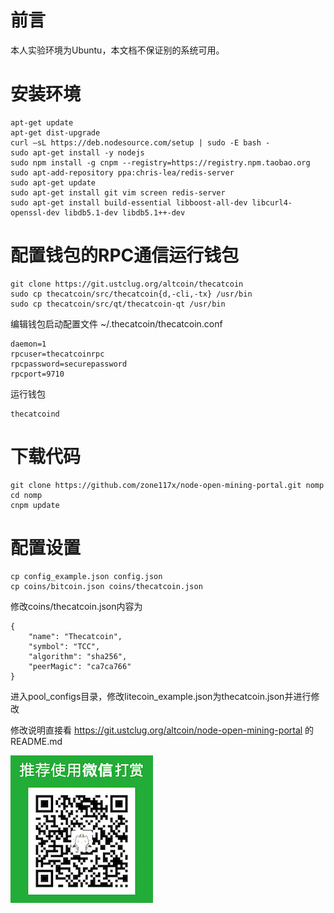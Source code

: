 # 前言
本人实验环境为Ubuntu，本文档不保证别的系统可用。

# 安装环境

    apt-get update
    apt-get dist-upgrade
    curl –sL https://deb.nodesource.com/setup | sudo -E bash -
    sudo apt-get install -y nodejs
    sudo npm install -g cnpm --registry=https://registry.npm.taobao.org
    sudo apt-add-repository ppa:chris-lea/redis-server
    sudo apt-get update
    sudo apt-get install git vim screen redis-server
    sudo apt-get install build-essential libboost-all-dev libcurl4-openssl-dev libdb5.1-dev libdb5.1++-dev 
# 配置钱包的RPC通信运行钱包

    git clone https://git.ustclug.org/altcoin/thecatcoin
    sudo cp thecatcoin/src/thecatcoin{d,-cli,-tx} /usr/bin
    sudo cp thecatcoin/src/qt/thecatcoin-qt /usr/bin
编辑钱包启动配置文件 ~/.thecatcoin/thecatcoin.conf

    daemon=1
    rpcuser=thecatcoinrpc
    rpcpassword=securepassword
    rpcport=9710
运行钱包

    thecatcoind
# 下载代码

    git clone https://github.com/zone117x/node-open-mining-portal.git nomp
    cd nomp
    cnpm update
# 配置设置

    cp config_example.json config.json
    cp coins/bitcoin.json coins/thecatcoin.json
修改coins/thecatcoin.json内容为

    {
        "name": "Thecatcoin",
        "symbol": "TCC",
        "algorithm": "sha256",
        "peerMagic": "ca7ca766"
    }
进入pool_configs目录，修改litecoin_example.json为thecatcoin.json并进行修改

修改说明直接看 https://git.ustclug.org/altcoin/node-open-mining-portal 的README.md

![打赏我](donate.jpg)